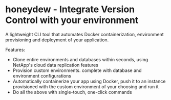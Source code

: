 # honeydew - Integrate Version Control with your environment
A lightweight CLI tool that automates Docker containerization, environment provisioning and deployment of your application.

Features:
- Clone entire environments and databases within seconds, using NetApp's cloud data replication features
- Provision custom environments. complete with database and environment configurations
- Automatically containerize your app using Docker, push it to an instance provisioned with the custom environment of your choosing and run it
- Do all the above with single-touch, one-click commands
